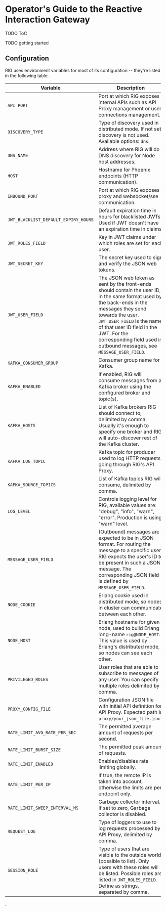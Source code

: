 # Operator's Guide to the Reactive Interaction Gateway

TODO ToC

TODO getting started

## Configuration

RIG uses environment variables for most of its configuration -- they're listed in the following table.

Variable | Description | Default
-------- | ----------- | -------
`API_PORT` | Port at which RIG exposes internal APIs such as API Proxy management or user connections management. | 4010
`DISCOVERY_TYPE` | Type of discovery used in distributed mode. If not set discovery is not used. Available options: `dns`. | nil
`DNS_NAME` | Address where RIG will do DNS discovery for Node host addresses. | "localhost"
`HOST` | Hostname for Phoenix endpoints (HTTP communication). | "localhost"
`INBOUND_PORT` | Port at which RIG exposes proxy and websocket/sse communication. | 4000
`JWT_BLACKLIST_DEFAULT_EXPIRY_HOURS` | Default expiration time in hours for blacklisted JWTs. Used if JWT doesn't have an expiration time in claims. | 1
`JWT_ROLES_FIELD` | Key in JWT claims under which roles are set for each user. | "roles"
`JWT_SECRET_KEY` | The secret key used to sign and verify the JSON web tokens. | ""
`JWT_USER_FIELD` | The JSON web token as sent by the front-ends should contain the user ID, in the same format used by the back-ends in the messages they send towards the user. `JWT_USER_FIELD` is the name of that user ID field in the JWT. For the corresponding field used in outbound messages, see `MESSAGE_USER_FIELD`. | "user"
`KAFKA_CONSUMER_GROUP` | Consumer group name for Kafka. | "rig-consumer-group"
`KAFKA_ENABLED` | If enabled, RIG will consume messages from a Kafka broker using the configured broker and topic(s). | false
`KAFKA_HOSTS` | List of Kafka brokers RIG should connect to, delimited by comma. Usually it's enough to specify one broker and RIG will auto-discover rest of the Kafka cluster. | ["localhost:9092"]
`KAFKA_LOG_TOPIC` | Kafka topic for producer used to log HTTP requests going through RIG's API Proxy. | "rig-request-log"
`KAFKA_SOURCE_TOPICS` | List of Kafka topics RIG will consume, delimited by comma. | ["rig"]
`LOG_LEVEL` | Controls logging level for RIG, available values are: "debug", "info", "warn", "error". Production is using "warn" level. | :debug
`MESSAGE_USER_FIELD` | (Outbound) messages are expected to be in JSON format. For routing the message to a specific user, RIG expects the user's ID to be present in such a JSON message. The corresponding JSON field is defined by `MESSAGE_USER_FIELD`. | "user"
`NODE_COOKIE` | Erlang cookie used in distributed mode, so nodes in cluster can communicate between each other. | nil
`NODE_HOST` | Erlang hostname for given node, used to build Erlang long-name `rig@NODE_HOST`. This value is used by Erlang's distributed mode, so nodes can see each other. | nil
`PRIVILEGED_ROLES` | User roles that are able to subscribe to messages of any user. You can specify multiple roles delimited by comma. | []
`PROXY_CONFIG_FILE` | Configuration JSON file with initial API definition for API Proxy. Expected path is `proxy/your_json_file.json`. | nil
`RATE_LIMIT_AVG_RATE_PER_SEC` | The permitted average amount of requests per second. | 10000
`RATE_LIMIT_BURST_SIZE` | The permitted peak amount of requests. | 5000
`RATE_LIMIT_ENABLED` | Enables/disables rate limiting globally. | false
`RATE_LIMIT_PER_IP` | If true, the remote IP is taken into account, otherwise the limits are per endpoint only. | true
`RATE_LIMIT_SWEEP_INTERVAL_MS` | Garbage collector interval. If set to zero, Garbage collector is disabled. | 5000
`REQUEST_LOG` | Type of loggers to use to log requests processed by API Proxy, delimited by comma. | []
`SESSION_ROLE` | Type of users that are visible to the outside world (possible to list). Only users with these roles will be listed. Possible roles are listed in `JWT_ROLES_FIELD`. Define as strings, separated by comma. | "user"

.
